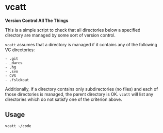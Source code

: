 # vcatt

**Version Control All The Things**

This is a simple script to check that all directories below a
specified directory are managed by some sort of version control.

`vcatt` assumes that a directory is managed if it contains any of the following VC directories:

    - .git
    - _darcs
    - .hg
    - .svn
    - CVS
    - .fslckout
    
Additionally, if a directory contains only subdirectories (no files) and each of those directories is managed, the parent directory is OK.  `vcatt` will list any directories which do not satisfy one of the criterion above.

## Usage

`vcatt ~/code`
